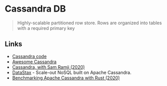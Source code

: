 # Cassandra DB

> Highly-scalable partitioned row store. Rows are organized into tables with a required primary key

## Links

* [Cassandra code](https://github.com/apache/cassandra)
* [Awesome Cassandra](https://github.com/Anant/awesome-cassandra)
* [Cassandra, with Sam Ramji \(2020\)](https://overcast.fm/+MqPknNFqU)
* [DataStax](https://www.datastax.com/) - Scale-out NoSQL built on Apache Cassandra.
* [Benchmarking Apache Cassandra with Rust \(2020\)](https://pkolaczk.github.io/benchmarking-cassandra/)

